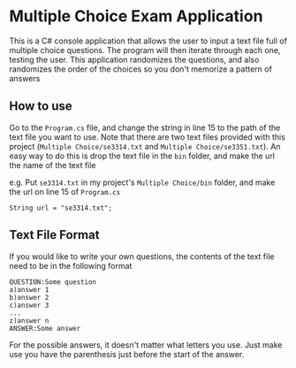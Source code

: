 # Multiple Choice Exam Application
This is a C# console application that allows the user to input a text file full of multiple choice questions. The program will then iterate through each one, testing the user. This application randomizes the questions, and also randomizes the order of the choices so you don't memorize a pattern of answers

## How to use
Go to the ```Program.cs``` file, and change the string in line 15 to the path of the text file you want to use. Note that there are two text files provided with this project (```Multiple Choice/se3314.txt``` and ```Multiple Choice/se3351.txt```). An easy way to do this is drop the text file in the ```bin``` folder, and make the url the name of the text file 

e.g. Put ```se3314.txt``` in my project's ```Multiple Choice/bin``` folder, and make the url on line 15 of ```Program.cs```

```
String url = "se3314.txt";
```

## Text File Format
If you would like to write your own questions, the contents of the text file need to be in the following format

```
QUESTION:Some question
a)answer 1
b)answer 2
c)answer 3
...
z)answer n
ANSWER:Some answer
```

For the possible answers, it doesn't matter what letters you use. Just make use you have the parenthesis just before the start of the answer.

